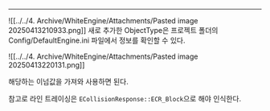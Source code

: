 ---
![[../../4. Archive/WhiteEngine/Attachments/Pasted image 20250413210933.png]]
새로 추가한 ObjectType은 프로젝트 폴더의 Config/DefaultEngine.ini 파일에서 정보를 확인할 수 있다.

![[../../4. Archive/WhiteEngine/Attachments/Pasted image 20250413220131.png]]

해당하는 이넘값을 가져와 사용하면 된다.

참고로 라인 트레이싱은 `ECollisionResponse::ECR_Block`으로 해야 인식한다.